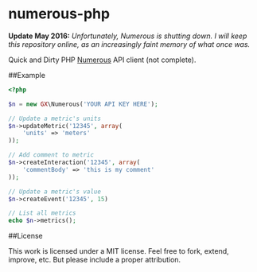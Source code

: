 # numerous-php

**Update May 2016:**
*Unfortunately, Numerous is shutting down. I will keep this repository online, as an increasingly faint memory of what once was.*

Quick and Dirty PHP [Numerous](http://numerousapp.com/) API client (not complete).

##Example

``` php
<?php

$n = new GX\Numerous('YOUR API KEY HERE');

// Update a metric's units
$n->updateMetric('12345', array(
	'units' => 'meters'
));

// Add comment to metric
$n->createInteraction('12345', array(
	'commentBody' => 'this is my comment'
));

// Update a metric's value
$n->createEvent('12345', 15)

// List all metrics
echo $n->metrics();
```

##License

This work is licensed under a MIT license.
Feel free to fork, extend, improve, etc. But please include a proper attribution.
